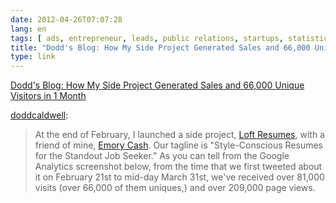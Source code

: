 ```yaml
---
date: 2012-04-26T07:07:28
lang: en
tags: [ ads, entrepreneur, leads, public relations, startups, statistics, traffic, web ]
title: "Dodd's Blog: How My Side Project Generated Sales and 66,000 Unique Vistors in 1 Month"
type: link
---
```


[Dodd's Blog: How My Side Project Generated Sales and 66,000 Unique Visitors in 1 Month](http://blog.doddcaldwell.com/post/20238528691/how-my-side-project-generated-sales-and-66-000-unique)

[doddcaldwell](http://blog.doddcaldwell.com/post/20238528691/how-my-side-project-generated-sales-and-66-000-unique):

> At the end of February, I launched a side project, [Loft Resumes](http://loftresumes.com), 
> with a friend of mine, [Emory Cash](https://twitter.com/#!/emorycash).
> Our tagline is "Style-Conscious Resumes for the Standout Job
> Seeker." As you can tell from the Google Analytics screenshot below,
> from the time that we first tweeted about it on February 21st to
> mid-day March 31st, we've received over 81,000 visits (over 66,000 of
> them uniques,) and over 209,000 page views.

